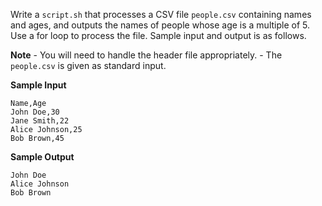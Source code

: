 Write a `script.sh` that processes a CSV file `people.csv` containing names and ages, and outputs the names of people whose age is a multiple of 5. Use a for loop to process the file. Sample input and output is as follows.

**Note**
	- You will need to handle the header file appropriately.
	- The `people.csv` is given as standard input.

**Sample Input**

```
Name,Age
John Doe,30
Jane Smith,22
Alice Johnson,25
Bob Brown,45
```

**Sample Output**

```
John Doe
Alice Johnson
Bob Brown
```
